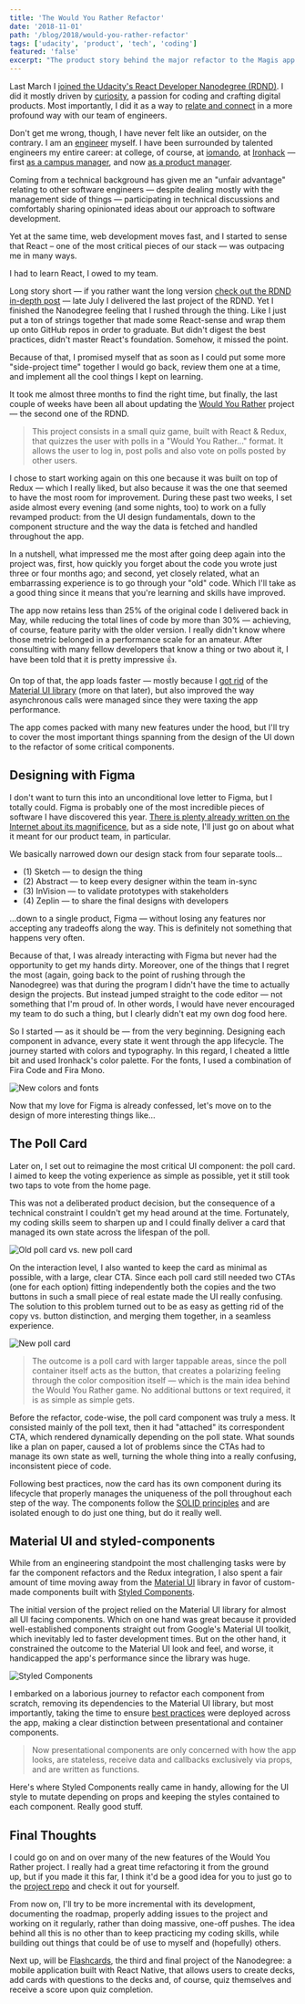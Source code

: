 ```yaml
---
title: 'The Would You Rather Refactor'
date: '2018-11-01'
path: '/blog/2018/would-you-rather-refactor'
tags: ['udacity', 'product', 'tech', 'coding']
featured: 'false'
excerpt: "The product story behind the major refactor to the Magis app (formerly Would You Rather), Udacity's React Nanodegree second project, based on React & Redux."
---
```


Last March I [joined the Udacity's React Developer Nanodegree (RDND)](https://eu.udacity.com/course/react-nanodegree--nd019). I did it mostly driven by [curiosity](/blog/2017/curiosity-trumps-everything), a passion for coding and crafting digital products. Most importantly, I did it as a way to [relate and connect](/blog/2016/ironhack-experience) in a more profound way with our team of engineers.

Don't get me wrong, though, I have never felt like an outsider, on the contrary. I am an [engineer](/blog/2013/industrial-engineer) myself. I have been surrounded by talented engineers my entire career: at college, of course, at [iomando](/work/iomando), at [Ironhack](/work/ironhack) — first [as a campus manager](/blog/2015/hi-from-ironhack), and now [as a product manager](/blog/2017/back-to-product).

Coming from a technical background has given me an "unfair advantage" relating to other software engineers — despite dealing mostly with the management side of things — participating in technical discussions and comfortably sharing opinionated ideas about our approach to software development.

Yet at the same time, web development moves fast, and I started to sense that React – one of the most critical pieces of our stack — was outpacing me in many ways.

I had to learn React, I owed to my team.

Long story short — if you rather want the long version [check out the RDND in-depth post](/blog/2018/udacity-rdnd) — late July I delivered the last project of the RDND. Yet I finished the Nanodegree feeling that I rushed through the thing. Like I just put a ton of strings together that made some React-sense and wrap them up onto GitHub repos in order to graduate. But didn't digest the best practices, didn't master React's foundation. Somehow, it missed the point.

Because of that, I promised myself that as soon as I could put some more "side-project time" together I would go back, review them one at a time, and implement all the cool things I kept on learning.

It took me almost three months to find the right time, but finally, the last couple of weeks have been all about updating the [Would You Rather](https://github.com/MarcCollado/magis/) project — the second one of the RDND.

> This project consists in a small quiz game, built with React & Redux, that quizzes the user with polls in a "Would You Rather..." format. It allows the user to log in, post polls and also vote on polls posted by other users.

I chose to start working again on this one because it was built on top of Redux — which I really liked, but also because it was the one that seemed to have the most room for improvement. During these past two weeks, I set aside almost every evening (and some nights, too) to work on a fully revamped product: from the UI design fundamentals, down to the component structure and the way the data is fetched and handled throughout the app.

In a nutshell, what impressed me the most after going deep again into the project was, first, how quickly you forget about the code you wrote just three or four months ago; and second, yet closely related, what an embarrassing experience is to go through your "old" code. Which I'll take as a good thing since it means that you're learning and skills have improved.

The app now retains less than 25% of the original code I delivered back in May, while reducing the total lines of code by more than 30% — achieving, of course, feature parity with the older version. I really didn't know where those metric belonged in a performance scale for an amateur. After consulting with many fellow developers that know a thing or two about it, I have been told that it is pretty impressive 👍.

On top of that, the app loads faster — mostly because I [got rid](https://github.com/MarcCollado/magis/commit/e053f686a65812c69f60d6e92eb8f4a7f873171c) of the [Material UI library](https://material-ui.com/) (more on that later), but also improved the way asynchronous calls were managed since they were taxing the app performance.

The app comes packed with many new features under the hood, but I'll try to cover the most important things spanning from the design of the UI down to the refactor of some critical components.

## Designing with Figma

I don't want to turn this into an unconditional love letter to Figma, but I totally could. Figma is probably one of the most incredible pieces of software I have discovered this year. [There is plenty already written on the Internet about its magnificence](https://www.toptal.com/designers/ui/figma-button-component), but as a side note, I'll just go on about what it meant for our product team, in particular.

We basically narrowed down our design stack from four separate tools...

- (1) Sketch — to design the thing
- (2) Abstract — to keep every designer within the team in-sync
- (3) InVision — to validate prototypes with stakeholders
- (4) Zeplin — to share the final designs with developers

...down to a single product, Figma — without losing any features nor accepting any tradeoffs along the way. This is definitely not something that happens very often.

Because of that, I was already interacting with Figma but never had the opportunity to get my hands dirty. Moreover, one of the things that I regret the most (again, going back to the point of rushing through the Nanodegree) was that during the program I didn't have the time to actually design the projects. But instead jumped straight to the code editor — not something that I'm proud of. In other words, I would have never encouraged my team to do such a thing, but I clearly didn't eat my own dog food here.

So I started — as it should be — from the very beginning. Designing each component in advance, every state it went through the app lifecycle. The journey started with colors and typography. In this regard, I cheated a little bit and used Ironhack's color palette. For the fonts, I used a combination of Fira Code and Fira Mono.

![New colors and fonts](../../../img/magis-colors-fonts.jpg 'The new colors and fonts used for the upgrade of the Would You Rather project')

Now that my love for Figma is already confessed, let's move on to the design of more interesting things like...

## The Poll Card

Later on, I set out to reimagine the most critical UI component: the poll card. I aimed to keep the voting experience as simple as possible, yet it still took two taps to vote from the home page.

This was not a deliberated product decision, but the consequence of a technical constraint I couldn't get my head around at the time. Fortunately, my coding skills seem to sharpen up and I could finally deliver a card that managed its own state across the lifespan of the poll.

![Old poll card vs. new poll card](../../../img/magis-new-vs-old-poll.jpg 'It took two clicks to vote in the old card')

On the interaction level, I also wanted to keep the card as minimal as possible, with a large, clear CTA. Since each poll card still needed two CTAs (one for each option) fitting independently both the copies and the two buttons in such a small piece of real estate made the UI really confusing. The solution to this problem turned out to be as easy as getting rid of the copy vs. button distinction, and merging them together, in a seamless experience.

![New poll card](../../../img/magis-poll-card.jpg 'The new poll card has a larger tappable area')

> The outcome is a poll card with larger tappable areas, since the poll container itself acts as the button, that creates a polarizing feeling through the color composition itself — which is the main idea behind the Would You Rather game. No additional buttons or text required, it is as simple as simple gets.

Before the refactor, code-wise, the poll card component was truly a mess. It consisted mainly of the poll text, then it had "attached" its correspondent CTA, which rendered dynamically depending on the poll state. What sounds like a plan on paper, caused a lot of problems since the CTAs had to manage its own state as well, turning the whole thing into a really confusing, inconsistent piece of code.

Following best practices, now the card has its own component during its lifecycle that properly manages the uniqueness of the poll throughout each step of the way. The components follow the [SOLID principles](https://en.wikipedia.org/wiki/SOLID) and are isolated enough to do just one thing, but do it really well.

## Material UI and styled-components

While from an engineering standpoint the most challenging tasks were by far the component refactors and the Redux integration, I also spent a fair amount of time moving away from the [Material UI](https://material-ui.com/) library in favor of custom-made components built with [Styled Components](https://www.styled-components.com/).

The initial version of the project relied on the Material UI library for almost all UI facing components. Which on one hand was great because it provided well-established components straight out from Google's Material UI toolkit, which inevitably led to faster development times. But on the other hand, it constrained the outcome to the Material UI look and feel, and worse, it handicapped the app's performance since the library was huge.

![Styled Components](../../../img/magis-styled-components.jpg 'Styled Components helped adapt the app look and file depending on the passed props')

I embarked on a laborious journey to refactor each component from scratch, removing its dependencies to the Material UI library, but most importantly, taking the time to ensure [best practices](https://medium.com/@dan_abramov/smart-and-dumb-components-7ca2f9a7c7d0) were deployed across the app, making a clear distinction between presentational and container components.

> Now presentational components are only concerned with how the app looks, are stateless, receive data and callbacks exclusively via props, and are written as functions.

Here's where Styled Components really came in handy, allowing for the UI style to mutate depending on props and keeping the styles contained to each component. Really good stuff.

## Final Thoughts

I could go on and on over many of the new features of the Would You Rather project. I really had a great time refactoring it from the ground up, but if you made it this far, I think it'd be a good idea for you to just go to the [project repo](https://github.com/MarcCollado/magis/) and check it out for yourself.

From now on, I'll try to be more incremental with its development, documenting the roadmap, properly adding issues to the project and working on it regularly, rather than doing massive, one-off pushes. The idea behind all this is no other than to keep practicing my coding skills, while building out things that could be of use to myself and (hopefully) others.

Next up, will be [Flashcards](https://github.com/MarcCollado/flashcards), the third and final project of the Nanodegree: a mobile application built with React Native, that allows users to create decks, add cards with questions to the decks and, of course, quiz themselves and receive a score upon quiz completion.

